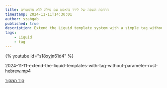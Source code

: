 ```yaml
---
title: הרחבת השפה של ליויד בראסט עם מילה ללא פרמטרים
timestamp: 2024-11-11T14:30:01
author: szabgab
published: true
description: Extend the Liquid template system with a simple tag without parameters.
tags:
    - Liquid
    - tag
---
```


{% youtube id="s18xyjn61d4" %}

2024-11-11-extend-the-liquid-templates-with-tag-without-parameter-rust-hebrew.mp4


[קוד המקור](https://rust.code-maven.com/slides/rust/liquid-create-your-own-tag-without-parameters)

